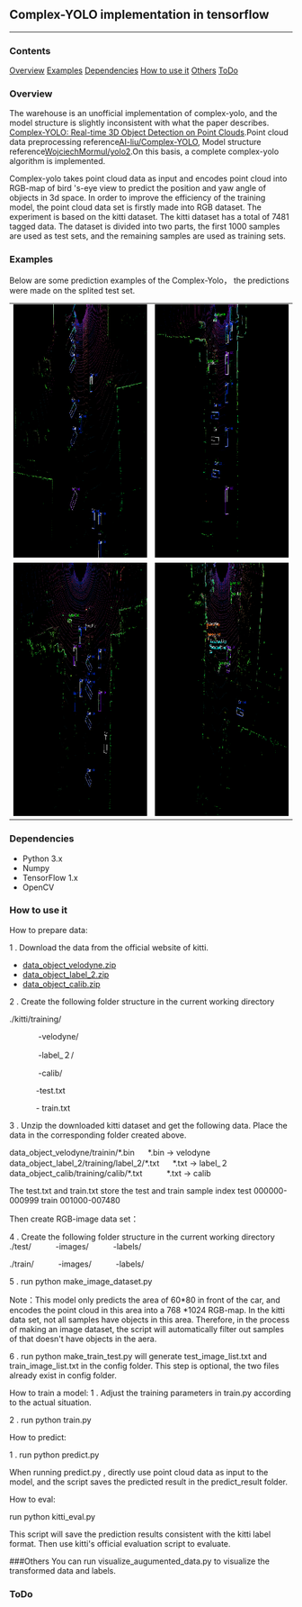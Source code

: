 ## Complex-YOLO  implementation in tensorflow
---
### Contents

[Overview](#overview)
[Examples](#examples)
[Dependencies](#dependencies)
[How to use it](#how-to-use-it)
[Others](#others)
[ToDo](#todo)

### Overview

The warehouse is an unofficial implementation of complex-yolo, and the model structure is slightly inconsistent with what the paper describes. [Complex-YOLO: Real-time 3D Object Detection on Point Clouds](https://arxiv.org/abs/1803.06199).Point cloud data preprocessing reference[AI-liu/Complex-YOLO](https://github.com/AI-liu/Complex-YOLO), Model structure reference[WojciechMormul/yolo2](https://github.com/WojciechMormul/yolo2).On this basis, a complete complex-yolo algorithm is implemented.

Complex-yolo takes point cloud data as input and encodes point cloud into RGB-map of bird 's-eye view to predict the position and yaw angle of objiects in 3d space.  In order to improve the efficiency of the training model, the point cloud data set is firstly made into RGB dataset.  The experiment is based on the kitti dataset. The kitti dataset has a total of 7481 tagged data. The dataset is divided into two parts, the first 1000 samples are used as test sets,  and the remaining samples are used as training sets.

### Examples

Below are some prediction examples of the Complex-Yolo， the predictions were made on  the splited test set.

| | |
|---|---|
|<div align="center"><img src="./examples/1.png" width="700" height="450" /></div>|<div align="center"><img src="./examples/2.png" width="700" height="450" /></div> |
| <div align="center"><img src="./examples/3.png" width="700" height="450" /></div> |  <div align="center"><img src="./examples/4.png" width="700" height="450" /></div>  |

### Dependencies

* Python 3.x
* Numpy
* TensorFlow 1.x
* OpenCV

### How to use it

How to prepare data:

1 . Download the data from the official website of kitti.

* [data_object_velodyne.zip](http://www.cvlibs.net/download.php?file=data_object_velodyne.zip)
* [data_object_label_2.zip](http://www.cvlibs.net/download.php?file=data_object_label_2.zip)
* [data_object_calib.zip](http://www.cvlibs.net/download.php?file=data_object_calib.zip)

2 . Create the following folder structure in the current working directory

./kitti/training/

 &nbsp;&nbsp;&nbsp;&nbsp;&nbsp;&nbsp;&nbsp;&nbsp;&nbsp;&nbsp;&nbsp;&nbsp; -velodyne/

 &nbsp;&nbsp;&nbsp;&nbsp;&nbsp;&nbsp;&nbsp;&nbsp;&nbsp;&nbsp;&nbsp;&nbsp; -label_２/

 &nbsp;&nbsp;&nbsp;&nbsp;&nbsp;&nbsp;&nbsp;&nbsp;&nbsp;&nbsp;&nbsp;&nbsp; -calib/

 &nbsp;&nbsp;&nbsp;&nbsp;&nbsp;&nbsp;&nbsp;&nbsp;&nbsp;&nbsp;&nbsp;&nbsp;-test.txt

 &nbsp;&nbsp;&nbsp;&nbsp;&nbsp;&nbsp;&nbsp;&nbsp;&nbsp;&nbsp;&nbsp;&nbsp;- train.txt
                         
 3 . Unzip the downloaded kitti dataset and get the following data. Place the data in the corresponding folder created above.
         
data_object_velodyne/trainin/\*.bin&nbsp;&nbsp;&nbsp;&nbsp;&nbsp;&nbsp;\*.bin ->  velodyne
data_object_label_2/training/label_2/\*.txt &nbsp;&nbsp;&nbsp;&nbsp;&nbsp;\*.txt -> label_２
data_object_calib/training/calib/\*.txt&nbsp;&nbsp;&nbsp;&nbsp;&nbsp;&nbsp;&nbsp;&nbsp;&nbsp;&nbsp;&nbsp;\*.txt -> calib

The test.txt and train.txt store the test and train sample index
test 	000000-000999
train 	001000-007480
 
Then create  RGB-image data set：
 
4 . Create the following folder structure in the current working directory
./test/
&nbsp;&nbsp;&nbsp;&nbsp;&nbsp;&nbsp;&nbsp;&nbsp;&nbsp;&nbsp;-images/
&nbsp;&nbsp;&nbsp;&nbsp;&nbsp;&nbsp;&nbsp;&nbsp;&nbsp;&nbsp;-labels/
           
 ./train/
&nbsp;&nbsp;&nbsp;&nbsp;&nbsp;&nbsp;&nbsp;&nbsp;&nbsp;&nbsp;-images/
&nbsp;&nbsp;&nbsp;&nbsp;&nbsp;&nbsp;&nbsp;&nbsp;&nbsp;&nbsp;-labels/
           
5 . run python make_image_dataset.py

 Note：This model only predicts the area of 60*80 in front of the car, and encodes the point cloud in this area into a 768 *1024 RGB-map. In the kitti data set, not all samples have objects in this area. Therefore, in the process of making an image dataset, the script will automatically filter out  samples of that doesn't  have objects  in the aera.
      
6 . run python make_train_test.py  will generate test_image_list.txt  and train_image_list.txt in the config folder.  This step is optional, the two  files already exist in config folder.
                        
How to train a model:
1 .  Adjust the training parameters in train.py according to the actual  situation.

 2 .   run python train.py

How to predict:

1 . run python predict.py

When running predict.py , directly use point cloud data as input to the model, and the script saves the predicted result in the predict_result folder.

How to eval:

run python kitti_eval.py

This script will save the prediction results consistent with the kitti label format. Then use kitti's official evaluation script to evaluate.

###Others
You can run  visualize_augumented_data.py to visualize the transformed  data and labels.
### ToDo

